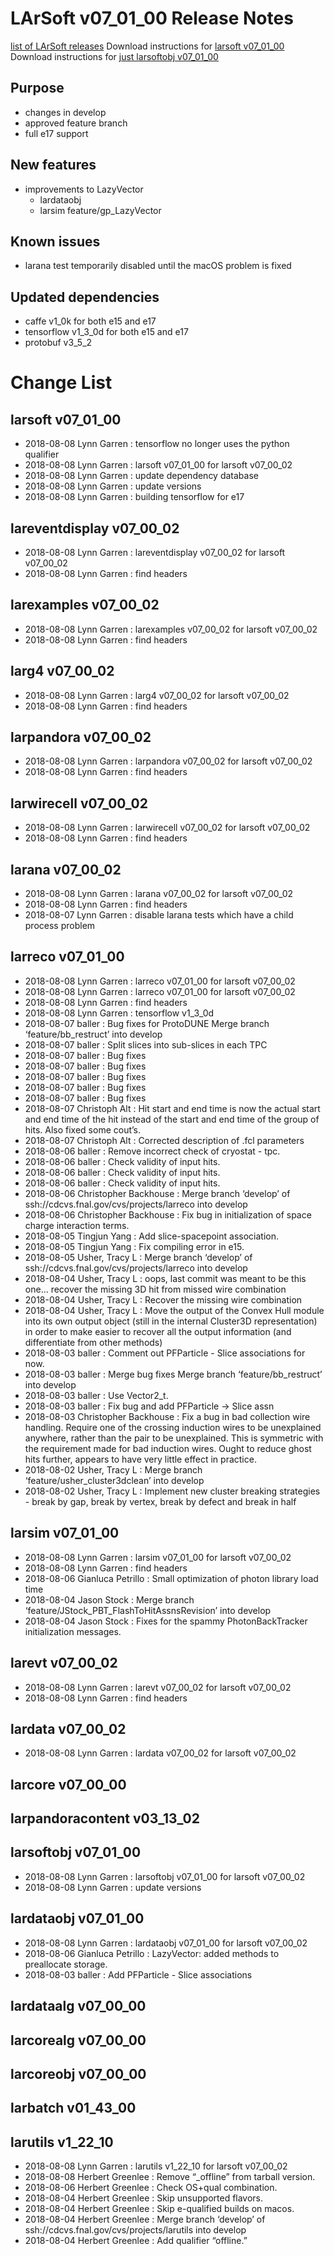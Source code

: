 LArSoft v07_01_00 Release Notes
======================================================================

[list of LArSoft releases](LArSoft_release_list)
Download instructions for [larsoft v07_01_00](http://scisoft.fnal.gov/scisoft/bundles/larsoft/v07_01_00/larsoft-v07_01_00.html)
Download instructions for [just larsoftobj v07_01_00](http://scisoft.fnal.gov/scisoft/bundles/larsoftobj/v07_01_00/larsoftobj-v07_01_00.html)

Purpose
--------------------

-   changes in develop
-   approved feature branch
-   full e17 support

New features
------------------------------

-   improvements to LazyVector
    -   lardataobj
    -   larsim feature/gp_LazyVector

Known issues
------------------------------

-   larana test temporarily disabled until the macOS problem is fixed

Updated dependencies
----------------------------------------------

-   caffe v1_0k for both e15 and e17
-   tensorflow v1_3_0d for both e15 and e17
-   protobuf v3_5_2

Change List
============================

larsoft v07_01_00
------------------------------------------

-   2018-08-08 Lynn Garren : tensorflow no longer uses the python qualifier
-   2018-08-08 Lynn Garren : larsoft v07_01_00 for larsoft v07_00_02
-   2018-08-08 Lynn Garren : update dependency database
-   2018-08-08 Lynn Garren : update versions
-   2018-08-08 Lynn Garren : building tensorflow for e17

lareventdisplay v07_00_02
----------------------------------------------------------

-   2018-08-08 Lynn Garren : lareventdisplay v07_00_02 for larsoft v07_00_02
-   2018-08-08 Lynn Garren : find headers

larexamples v07_00_02
--------------------------------------------------

-   2018-08-08 Lynn Garren : larexamples v07_00_02 for larsoft v07_00_02
-   2018-08-08 Lynn Garren : find headers

larg4 v07_00_02
--------------------------------------

-   2018-08-08 Lynn Garren : larg4 v07_00_02 for larsoft v07_00_02
-   2018-08-08 Lynn Garren : find headers

larpandora v07_00_02
------------------------------------------------

-   2018-08-08 Lynn Garren : larpandora v07_00_02 for larsoft v07_00_02
-   2018-08-08 Lynn Garren : find headers

larwirecell v07_00_02
--------------------------------------------------

-   2018-08-08 Lynn Garren : larwirecell v07_00_02 for larsoft v07_00_02
-   2018-08-08 Lynn Garren : find headers

larana v07_00_02
----------------------------------------

-   2018-08-08 Lynn Garren : larana v07_00_02 for larsoft v07_00_02
-   2018-08-08 Lynn Garren : find headers
-   2018-08-07 Lynn Garren : disable larana tests which have a child process problem

larreco v07_01_00
------------------------------------------

-   2018-08-08 Lynn Garren : larreco v07_01_00 for larsoft v07_00_02
-   2018-08-08 Lynn Garren : larreco v07_01_00 for larsoft v07_00_02
-   2018-08-08 Lynn Garren : find headers
-   2018-08-08 Lynn Garren : tensorflow v1_3_0d
-   2018-08-07 baller : Bug fixes for ProtoDUNE Merge branch ‘feature/bb_restruct’ into develop
-   2018-08-07 baller : Split slices into sub-slices in each TPC
-   2018-08-07 baller : Bug fixes
-   2018-08-07 baller : Bug fixes
-   2018-08-07 baller : Bug fixes
-   2018-08-07 baller : Bug fixes
-   2018-08-07 baller : Bug fixes
-   2018-08-07 Christoph Alt : Hit start and end time is now the actual start and end time of the hit instead of the start and end time of the group of hits. Also fixed some cout’s.
-   2018-08-07 Christoph Alt : Corrected description of .fcl parameters
-   2018-08-06 baller : Remove incorrect check of cryostat - tpc.
-   2018-08-06 baller : Check validity of input hits.
-   2018-08-06 baller : Check validity of input hits.
-   2018-08-06 baller : Check validity of input hits.
-   2018-08-06 Christopher Backhouse : Merge branch ‘develop’ of ssh://cdcvs.fnal.gov/cvs/projects/larreco into develop
-   2018-08-06 Christopher Backhouse : Fix bug in initialization of space charge interaction terms.
-   2018-08-05 Tingjun Yang : Add slice-spacepoint association.
-   2018-08-05 Tingjun Yang : Fix compiling error in e15.
-   2018-08-05 Usher, Tracy L : Merge branch ‘develop’ of ssh://cdcvs.fnal.gov/cvs/projects/larreco into develop
-   2018-08-04 Usher, Tracy L : oops, last commit was meant to be this one… recover the missing 3D hit from missed wire combination
-   2018-08-04 Usher, Tracy L : Recover the missing wire combination
-   2018-08-04 Usher, Tracy L : Move the output of the Convex Hull module into its own output object (still in the internal Cluster3D representation) in order to make easier to recover all the output information (and differentiate from other methods)
-   2018-08-03 baller : Comment out PFParticle - Slice associations for now.
-   2018-08-03 baller : Merge bug fixes Merge branch ‘feature/bb_restruct’ into develop
-   2018-08-03 baller : Use Vector2_t.
-   2018-08-03 baller : Fix bug and add PFParticle -\> Slice assn
-   2018-08-03 Christopher Backhouse : Fix a bug in bad collection wire handling. Require one of the crossing induction wires to be unexplained anywhere, rather than the pair to be unexplained. This is symmetric with the requirement made for bad induction wires. Ought to reduce ghost hits further, appears to have very little effect in practice.
-   2018-08-02 Usher, Tracy L : Merge branch ‘feature/usher_cluster3dclean’ into develop
-   2018-08-02 Usher, Tracy L : Implement new cluster breaking strategies - break by gap, break by vertex, break by defect and break in half

larsim v07_01_00
----------------------------------------

-   2018-08-08 Lynn Garren : larsim v07_01_00 for larsoft v07_00_02
-   2018-08-08 Lynn Garren : find headers
-   2018-08-06 Gianluca Petrillo : Small optimization of photon library load time
-   2018-08-04 Jason Stock : Merge branch ‘feature/JStock_PBT_FlashToHitAssnsRevision’ into develop
-   2018-08-04 Jason Stock : Fixes for the spammy PhotonBackTracker initialization messages.

larevt v07_00_02
----------------------------------------

-   2018-08-08 Lynn Garren : larevt v07_00_02 for larsoft v07_00_02
-   2018-08-08 Lynn Garren : find headers

lardata v07_00_02
------------------------------------------

-   2018-08-08 Lynn Garren : lardata v07_00_02 for larsoft v07_00_02

larcore v07_00_00
------------------------------------------

larpandoracontent v03_13_02
--------------------------------------------------------------

larsoftobj v07_01_00
------------------------------------------------

-   2018-08-08 Lynn Garren : larsoftobj v07_01_00 for larsoft v07_00_02
-   2018-08-08 Lynn Garren : update versions

lardataobj v07_01_00
------------------------------------------------

-   2018-08-08 Lynn Garren : lardataobj v07_01_00 for larsoft v07_00_02
-   2018-08-06 Gianluca Petrillo : LazyVector: added methods to preallocate storage.
-   2018-08-03 baller : Add PFParticle - Slice associations

lardataalg v07_00_00
------------------------------------------------

larcorealg v07_00_00
------------------------------------------------

larcoreobj v07_00_00
------------------------------------------------

larbatch v01_43_00
--------------------------------------------

larutils v1_22_10
------------------------------------------

-   2018-08-08 Lynn Garren : larutils v1_22_10 for larsoft v07_00_02
-   2018-08-08 Herbert Greenlee : Remove “_offline” from tarball version.
-   2018-08-06 Herbert Greenlee : Check OS+qual combination.
-   2018-08-04 Herbert Greenlee : Skip unsupported flavors.
-   2018-08-04 Herbert Greenlee : Skip e-qualified builds on macos.
-   2018-08-04 Herbert Greenlee : Merge branch ‘develop’ of ssh://cdcvs.fnal.gov/cvs/projects/larutils into develop
-   2018-08-04 Herbert Greenlee : Add qualifier “offline.”
